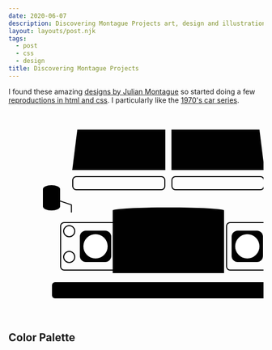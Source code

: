 ```yaml
---
date: 2020-06-07
description: Discovering Montague Projects art, design and illustration
layout: layouts/post.njk
tags:
  - post
  - css
  - design
title: Discovering Montague Projects
---
```


I found these amazing [designs by Julian Montague](http://www.montagueprojects.com/) so started doing a few [reproductions in html and css](/repro/#montague-projects). I particularly like the [1970's car series](http://www.montagueprojects.com/#/print-series-1970s-cars/).

<style>
.flip-h {
    transform: scaleX(-1);
}

.wrapper {
    overflow: auto;
}

.land-rover {

    --width: 560px;
    --black: #010101;
    --white: #fff;
    --bumper-width: 460px;
    --bumper-height: 32px;

    display: flex;
    flex-direction: column;
    align-items: center;
    padding: 36px;
    width: var(--width);
}

.land-rover__windscreen,
.land-rover__vents {
    display: grid;
    grid-template-columns: repeat(2, 1fr);
    margin-bottom: 12px;
    width: 380px;
    gap: 12px;
}

.land-rover__windscreen > div {
    height: 0;
    border-bottom: 80px solid var(--black);
}

.land-rover__windscreen > div:first-child {
    border-left: 10px solid transparent;
}

.land-rover__windscreen > div:last-child {
    border-right: 10px solid transparent;
}

.land-rover__vents > div {
    height: 24px;
    border: 2px solid var(--black);
    border-radius: 8px;
}

.land-rover__wing-mirrors {
    display: flex;
    justify-content: space-between;
    width: 460px;
    margin-top: -12px;
}

.land-rover__wing-mirror {
    position: relative;
}

.land-rover__mirror {
    position: absolute;
    top: -10px;
    left: 32px;
    width: 34px;
}

.land-rover__mirror-top {
    height: 16px;
    border-top-left-radius: 100%;
    border-top-right-radius: 100%;
    background-color: var(--black);
}

.land-rover__mirror-body {
    height: 18px;
    background-color: var(--black);
}

.land-rover__mirror-bottom {
    height: 16px;
    border-bottom-left-radius: 100%;
    border-bottom-right-radius: 100%;
    background-color: var(--black);
}

.land-rover__mirror-arm {
    --square: 48px;
    width: var(--square);
    height: var(--square);;
    stroke-width: 4px;
    stroke-linejoin: round;
    stroke-linecap: round;
    stroke: var(--black);
  }

.land-rover__nose {
    display: grid;
    grid-template-columns: 100px 220px 100px;
    gap: 4px;
    align-items: center;
    width: 428px;
    margin-top: -14px;
}

.land-rover__grill {
    width: 220px;
}

.land-rover__grill__head {
    height: 0;
    border-top: 12px solid var(--black);
    border-top-left-radius: 100%;
    border-top-right-radius: 100%;
}

.land-rover__grill__body {
    height: 118px;
    background-color: var(--black);
}

.land-rover__lights {
    display: grid;
    grid-template-columns: 1fr 2fr;
    grid-template-rows: 1fr 1fr;
    padding: 4px;

    margin-top: 24px;
    width: 100px;
    height: 84px;
    border: 2px solid var(--black);
    border-radius: 8px;
}

.land-rover__headlight {
    align-self: center;
    grid-row: span 2;

    display: flex;
    align-items: center;
    justify-content: center;
    width: 62px;
    height: 62px;
    border-radius: 12px;
    background-color: var(--black);
}

.land-rover__headlight > div {
    --square: 48px;
    width: var(--square);
    height: var(--square);
    border-radius: var(--square);
    background-color: var(--white);
}

.land-rover__side-light {
    --square: 20px;
    width: var(--square);
    height: var(--square);
    border-radius: var(--square);
    background-color: var(--white);
    border: 2px solid var(--black);
}

.land-rover__side-light__two {
    align-self: center;
}

.land-rover__bumper {
    margin-top: 18px;
    width: var(--bumper-width);
    height: var(--bumper-height);
    border-radius: 6px;
    background-color: var(--black);
}

</style>

<div class="wrapper">
<div class="poster land-rover">
    <div class="land-rover__windscreen">
        <div></div>
        <div></div>
    </div>
    <div class="land-rover__vents">
        <div></div>
        <div></div>
    </div>
    <div class="land-rover__wing-mirrors">
        <div class="land-rover__wing-mirror flip-h">
            <div class="land-rover__mirror">
                <div class="land-rover__mirror-top"></div>
                <div class="land-rover__mirror-body"></div>
                <div class="land-rover__mirror-bottom"></div>
            </div>
            <svg viewBox="0 0 100 100" xmlns="http://www.w3.org/2000/svg" class="land-rover__mirror-arm">
                <path d="M 20 90 L 20 60 L 80 40" fill="transparent" />
            </svg>
        </div>
        <div class="land-rover__wing-mirror">
            <div class="land-rover__mirror">
                <div class="land-rover__mirror-top"></div>
                <div class="land-rover__mirror-body"></div>
                <div class="land-rover__mirror-bottom"></div>
            </div>
            <svg viewBox="0 0 100 100" xmlns="http://www.w3.org/2000/svg" class="land-rover__mirror-arm">
                <path d="M 20 90 L 20 60 L 80 40" fill="transparent" />
            </svg>
        </div>
    </div>
    <div class="land-rover__nose">
        <div class="land-rover__lights">
            <div class="land-rover__side-light"></div>
            <div class="land-rover__headlight">
                <div></div>
            </div>
            <div class="land-rover__side-light land-rover__side-light__two"></div>
        </div>
        <div class="land-rover__grill">
            <div class="land-rover__grill__head"></div>
            <div class="land-rover__grill__body"></div>
        </div>
        <div class="land-rover__lights flip-h">
            <div class="land-rover__side-light"></div>
            <div class="land-rover__headlight">
                <div></div>
            </div>
            <div class="land-rover__side-light side-light__two"></div>
        </div>
    </div>
    <div class="land-rover__bumper"></div>
</div>
</div>

## Color Palette


